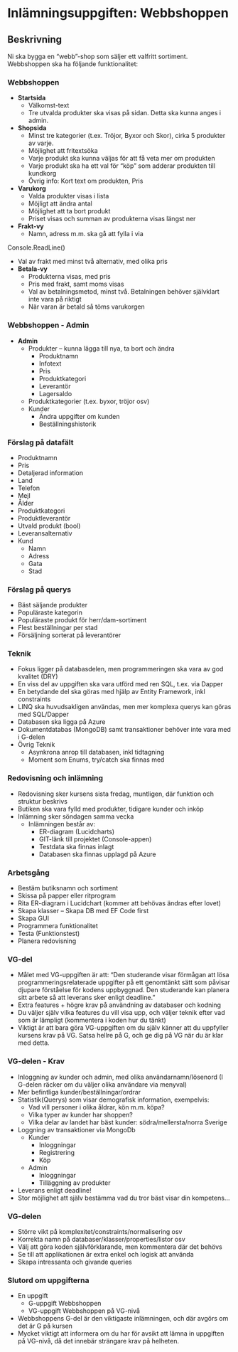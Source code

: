 # Inlämningsuppgiften: Webbshoppen

## Beskrivning
Ni ska bygga en “webb”-shop som säljer ett valfritt sortiment. Webbshoppen ska ha följande funktionalitet:

### Webbshoppen
- **Startsida**
  - Välkomst-text
  - Tre utvalda produkter ska visas på sidan. Detta ska kunna anges i admin.
- **Shopsida**
  - Minst tre kategorier (t.ex. Tröjor, Byxor och Skor), cirka 5 produkter av varje.
  - Möjlighet att fritextsöka
  - Varje produkt ska kunna väljas för att få veta mer om produkten
  - Varje produkt ska ha ett val för “köp” som adderar produkten till kundkorg
  - Övrig info: Kort text om produkten, Pris
- **Varukorg**
  - Valda produkter visas i lista
  - Möjligt att ändra antal
  - Möjlighet att ta bort produkt
  - Priset visas och summan av produkterna visas längst ner
- **Frakt-vy**
  - Namn, adress m.m. ska gå att fylla i via 

Console.ReadLine()


  - Val av frakt med minst två alternativ, med olika pris
- **Betala-vy**
  - Produkterna visas, med pris
  - Pris med frakt, samt moms visas
  - Val av betalningsmetod, minst två. Betalningen behöver självklart inte vara på riktigt
  - När varan är betald så töms varukorgen

### Webbshoppen - Admin
- **Admin**
  - Produkter – kunna lägga till nya, ta bort och ändra
    - Produktnamn
    - Infotext
    - Pris
    - Produktkategori
    - Leverantör
    - Lagersaldo
  - Produktkategorier (t.ex. byxor, tröjor osv)
  - Kunder
    - Ändra uppgifter om kunden
    - Beställningshistorik

### Förslag på datafält
- Produktnamn
- Pris
- Detaljerad information
- Land
- Telefon
- Mejl
- Ålder
- Produktkategori
- Produktleverantör
- Utvald produkt (bool)
- Leveransalternativ
- Kund
  - Namn
  - Adress
  - Gata
  - Stad

### Förslag på querys
- Bäst säljande produkter
- Populäraste kategorin
- Populäraste produkt för herr/dam-sortiment
- Flest beställningar per stad
- Försäljning sorterat på leverantörer

### Teknik
- Fokus ligger på databasdelen, men programmeringen ska vara av god kvalitet (DRY)
- En viss del av uppgiften ska vara utförd med ren SQL, t.ex. via Dapper
- En betydande del ska göras med hjälp av Entity Framework, inkl constraints
- LINQ ska huvudsakligen användas, men mer komplexa querys kan göras med SQL/Dapper
- Databasen ska ligga på Azure
- Dokumentdatabas (MongoDB) samt transaktioner behöver inte vara med i G-delen
- Övrig Teknik
  - Asynkrona anrop till databasen, inkl tidtagning
  - Moment som Enums, try/catch ska finnas med

### Redovisning och inlämning
- Redovisning sker kursens sista fredag, muntligen, där funktion och struktur beskrivs
- Butiken ska vara fylld med produkter, tidigare kunder och inköp
- Inlämning sker söndagen samma vecka
  - Inlämningen består av:
    - ER-diagram (Lucidcharts)
    - GIT-länk till projektet (Console-appen)
    - Testdata ska finnas inlagt
    - Databasen ska finnas upplagd på Azure

### Arbetsgång
- Bestäm butiksnamn och sortiment
- Skissa på papper eller ritprogram
- Rita ER-diagram i Lucidchart (kommer att behövas ändras efter lovet)
- Skapa klasser – Skapa DB med EF Code first
- Skapa GUI
- Programmera funktionalitet
- Testa (Funktionstest)
- Planera redovisning

### VG-del
- Målet med VG-uppgiften är att: “Den studerande visar förmågan att lösa programmeringsrelaterade uppgifter på ett genomtänkt sätt som påvisar djupare förståelse för kodens uppbyggnad. Den studerande kan planera sitt arbete så att leverans sker enligt deadline.”
- Extra features + högre krav på användning av databaser och kodning
- Du väljer själv vilka features du vill visa upp, och väljer teknik efter vad som är lämpligt (kommentera i koden hur du tänkt)
- Viktigt är att bara göra VG-uppgiften om du själv känner att du uppfyller kursens krav på VG. Satsa hellre på G, och ge dig på VG när du är klar med detta.

### VG-delen - Krav
- Inloggning av kunder och admin, med olika användarnamn/lösenord (I G-delen räcker om du väljer olika användare via menyval)
- Mer befintliga kunder/beställningar/ordrar
- Statistik(Querys) som visar demografisk information, exempelvis:
  - Vad vill personer i olika åldrar, kön m.m. köpa?
  - Vilka typer av kunder har shoppen?
  - Vilka delar av landet har bäst kunder: södra/mellersta/norra Sverige
- Loggning av transaktioner via MongoDb
  - Kunder
    - Inloggningar
    - Registrering
    - Köp
  - Admin
    - Inloggningar
    - Tilläggning av produkter
- Leverans enligt deadline!
- Stor möjlighet att själv bestämma vad du tror bäst visar din kompetens...

### VG-delen
- Större vikt på komplexitet/constraints/normalisering osv
- Korrekta namn på databaser/klasser/properties/listor osv
- Välj att göra koden självförklarande, men kommentera där det behövs
- Se till att applikationen är extra enkel och logisk att använda
- Skapa intressanta och givande queries

### Slutord om uppgifterna
- En uppgift
  - G-uppgift Webbshoppen
  - VG-uppgift Webbshoppen på VG-nivå
- Webbshoppens G-del är den viktigaste inlämningen, och där avgörs om det är G på kursen
- Mycket viktigt att informera om du har för avsikt att lämna in uppgiften på VG-nivå, då det innebär strängare krav på helheten.